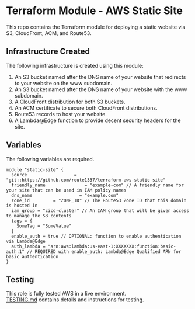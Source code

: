 Terraform Module - AWS Static Site
==================================
This repo contains the Terraform module for deploying a static website via S3, CloudFront, ACM, and Route53.

Infrastructure Created
----------------------
The following infrastructure is created using this module:

1. An S3 bucket named after the DNS name of your website that redirects to your website on the www subdomain.
2. An S3 bucket named after the DNS name of your website with the www subdomain.
3. A CloudFront distribution for both S3 buckets.
4. An ACM certificate to secure both CloudFront distributions.
5. Route53 records to host your website.
6. A Lambda@Edge function to provide decent security headers for the site.

Variables
---------
The following variables are required.

```hcl
module "static-site" {
  source                  = "git::https://github.com/route1337/terraform-aws-static-site"
  friendly_name               = "example-com" // A friendly name for your site that can be used in IAM policy names
  dns_name                  = "example.com"
  zone_id         = "ZONE_ID" // The Route53 Zone ID that this domain is hosted in
  iam_group = "cicd-cluster" // An IAM group that will be given access to manage the S3 contents
  tags = {
    SomeTag = "SomeValue"
  }
  enable_auth = true // OPTIONAL: function to enable authentication via Lambda@Edge
  auth_lambda = "arn:aws:lambda:us-east-1:XXXXXXX:function:basic-auth:1" // REQUIRED with enable_auth: Lambda@Edge Qualified ARN for basic authentication 
}
```

Testing
-------
This role is fully tested AWS in a live environment.  
[TESTING.md](TESTING.md) contains details and instructions for testing. 
